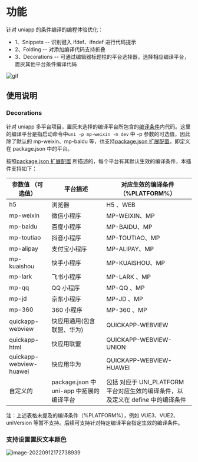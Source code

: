 # 功能

针对 uniapp 的条件编译的编程体验优化：

- 1、Snippets -- 识别键入 ifdef、ifndef 进行代码提示
- 2、Folding -- 对添加编译代码支持折叠
- 3、Decorations -- 可通过编辑器标题栏的平台选择器，选择相应编译平台，置灰其他平台条件编译代码

![gif](https://s2.loli.net/2022/09/12/vwtxZSVuJcAGPBd.gif)

## 使用说明

### Decorations

针对 uniapp 多平台项目，置灰未选择的编译平台所包含的[编译条件](https://uniapp.dcloud.net.cn/tutorial/platform.html)内代码。这里的编译平台是指启动命令中`uni -p mp-weixin -m dev` 中 -p 参数的可选值，因此除了默认的 mp-weixin、mp-baidu 等，也支持[package.json 扩展配置](https://uniapp.dcloud.net.cn/collocation/package.html)，即定义在 package.json 中的平台。

按照[package.json 扩展配置](https://uniapp.dcloud.net.cn/collocation/package.html) 所描述的，每个平台有其默认生效的编译条件，本插件支持如下：

| 参数值 （可选值）       | 平台描述                                 | 对应生效的编译条件（%PLATFORM%）                                                |
| ----------------------- | ---------------------------------------- | ------------------------------------------------------------------------------- |
| h5                      | 浏览器                                   | H5 、WEB                                                                        |
| mp-weixin               | 微信小程序                               | MP-WEIXIN、MP                                                                   |
| mp-baidu                | 百度小程序                               | MP-BAIDU、MP                                                                    |
| mp-toutiao              | 抖音小程序                               | MP-TOUTIAO、MP                                                                  |
| mp-alipay               | 支付宝小程序                             | MP-ALIPAY、MP                                                                   |
| mp-kuaishou             | 快手小程序                               | MP-KUAISHOU、MP                                                                 |
| mp-lark                 | 飞书小程序                               | MP-LARK 、MP                                                                    |
| mp-qq                   | QQ 小程序                                | MP-QQ 、MP                                                                      |
| mp-jd                   | 京东小程序                               | MP-JD 、MP                                                                      |
| mp-360                  | 360 小程序                               | MP-360 、MP                                                                     |
| quickapp-webview        | 快应用通用(包含联盟、华为)               | QUICKAPP-WEBVIEW                                                                |
| quickapp-html           | 快应用联盟                               | QUICKAPP-WEBVIEW-UNION                                                          |
| quickapp-webview-huawei | 快应用华为                               | QUICKAPP-WEBVIEW-HUAWEI                                                         |
| 自定义的                | package.json 中 uni-app 中拓展的编译平台 | 包括 对应于 UNI_PLATFORM 平台对应生效的编译条件，以及定义在 define 中的编译条件 |

注：上述表格未提及的编译条件（%PLATFORM%），例如 VUE3、VUE2、uniVersion 等暂不支持。后续可支持针对特定编译平台指定生效的编译条件。

### 支持设置置灰文本颜色

![image-20220912172738939](https://s2.loli.net/2022/09/12/LMwRe26ItJkEAhi.png)
